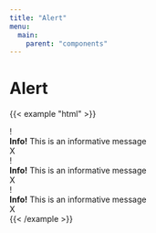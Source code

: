 ```yaml
---
title: "Alert"
menu:
  main:
    parent: "components"
---
```

# Alert

{{< example "html" >}}
<div class="alert">
  <div class="alert__icon">
    !
  </div>
  <div class="alert__message">
    <strong>Info!</strong> This is an informative message
  </div>
  <div class="alert__close">
    X
  </div>
</div>
<div class="alert alert--success">
  <div class="alert__icon">
    !
  </div>
  <div class="alert__message">
    <strong>Info!</strong> This is an informative message
  </div>
  <div class="alert__close">
    X
  </div>
</div>
<div class="alert alert--danger">
  <div class="alert__icon">
    !
  </div>
  <div class="alert__message">
    <strong>Info!</strong> This is an informative message
  </div>
  <div class="alert__close">
    X
  </div>
</div>
{{< /example >}}
